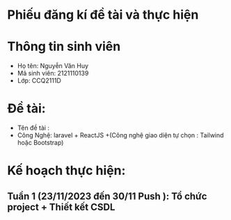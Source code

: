 # Phiếu đăng kí đề tài và thực hiện
# Thông tin sinh viên
* Họ tên: Nguyễn Văn Huy  
* Mã sinh viên: 2121110139  
* Lớp: CCQ2111D  
# Đề tài:
* Tên đề tài :  
* Công Nghệ: laravel + ReactJS +(Công nghệ giao diện tự chọn : Tailwind hoặc Bootstrap)  
# Kế hoạch thực hiện:
## Tuần 1 (23/11/2023 đến 30/11 Push ): Tổ chức project + Thiết kết CSDL
